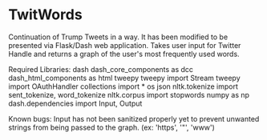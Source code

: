 # TwitWords
Continuation of Trump Tweets in a way. It has been modified to be presented via Flask/Dash web application.
Takes user input for Twitter Handle and returns a graph of the user's most frequently used words.

Required Libraries:
  dash
  dash_core_components as dcc
  dash_html_components as html
  tweepy
  tweepy import Stream
  tweepy import OAuthHandler
  collections import *
  os
  json
  nltk.tokenize import sent_tokenize, word_tokenize
  nltk.corpus import stopwords
  numpy as np
  dash.dependencies import Input, Output
  
  Known bugs:
  Input has not been sanitized properly yet to prevent unwanted strings from being passed to the graph. (ex: 'https', '"', 'www')
